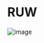 # RUW

![image](https://user-images.githubusercontent.com/97837907/215886599-7387028a-d62b-46b4-840d-875c1cbf9860.png)
